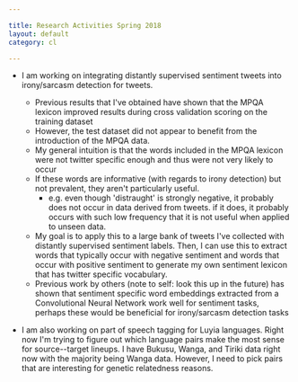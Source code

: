 ```yaml
---

title: Research Activities Spring 2018
layout: default
category: cl

---
```


- I am working on integrating distantly supervised sentiment tweets into irony/sarcasm detection for tweets.
  - Previous results that I've obtained have shown that the MPQA lexicon improved results during cross validation scoring on the training dataset 
  - However, the test dataset did not appear to benefit from the introduction of the MPQA data.
  - My general intuition is that the words included in the MPQA lexicon were not twitter specific enough and thus were not very likely to occur
  - If these words are informative (with regards to irony detection) but not prevalent, they aren't particularly useful.
    - e.g. even though 'distraught' is strongly negative, it probably does not occur in data derived from tweets. if it does, it probably occurs with such low frequency that it is not useful when applied to unseen data.
  - My goal is to apply this to a large bank of tweets I've collected with distantly supervised sentiment labels. Then, I can use this to extract words that typically occur with negative sentiment and words that occur with positive sentiment to generate my own sentiment lexicon that has twitter specific vocabulary. 
  - Previous work by others (note to self: look this up in the future) has shown that sentiment specific word embeddings extracted from a Convolutional Neural Network work well for sentiment tasks, perhaps these would be beneficial for irony/sarcasm detection tasks

- I am also working on part of speech tagging for Luyia languages. Right now I'm trying to figure out which language pairs make the most sense for source--target lineups. I have Bukusu, Wanga, and Tiriki data right now with the majority being Wanga data. However, I need to pick pairs that are interesting for genetic relatedness reasons. 
